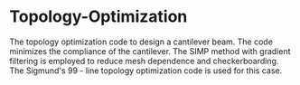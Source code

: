 # Topology-Optimization

The topology optimization code to design a cantilever beam. The code minimizes the compliance of the cantilever.
The SIMP method with gradient filtering is employed to reduce mesh dependence and checkerboarding. 
The Sigmund's 99 - line topology optimization code is used for this case. 
